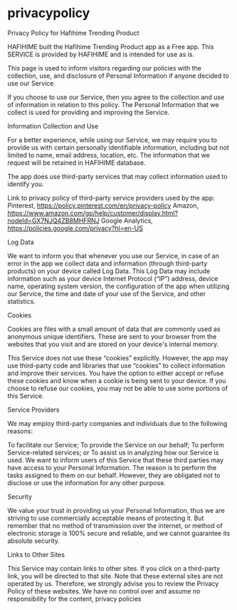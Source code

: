 # privacypolicy

Privacy Policy for Hafihime Trending Product

HAFIHIME built the Hafihime Trending Product app as a Free app. This SERVICE is provided by HAFIHIME and is intended for use as is.

This page is used to inform visitors regarding our policies with the collection, use, and disclosure of Personal Information if anyone decided to use our Service.

If you choose to use our Service, then you agree to the collection and use of information in relation to this policy. The Personal Information that we collect is used for providing and improving the Service.

Information Collection and Use

For a better experience, while using our Service, we may require you to provide us with certain personally identifiable information, including but not limited to name, email address, location, etc. The information that we request will be retained in HAFIHIME database.

The app does use third-party services that may collect information used to identify you.

Link to privacy policy of third-party service providers used by the app:
Pinterest, https://policy.pinterest.com/en/privacy-policy
Amazon, https://www.amazon.com/gp/help/customer/display.html?nodeId=GX7NJQ4ZB8MHFRNJ
Google Analytics, https://policies.google.com/privacy?hl=en-US


Log Data

We want to inform you that whenever you use our Service, in case of an error in the app we collect data and information (through third-party products) on your device called Log Data. This Log Data may include information such as your device Internet Protocol (“IP”) address, device name, operating system version, the configuration of the app when utilizing our Service, the time and date of your use of the Service, and other statistics.

Cookies

Cookies are files with a small amount of data that are commonly used as anonymous unique identifiers. These are sent to your browser from the websites that you visit and are stored on your device's internal memory.

This Service does not use these “cookies” explicitly. However, the app may use third-party code and libraries that use “cookies” to collect information and improve their services. You have the option to either accept or refuse these cookies and know when a cookie is being sent to your device. If you choose to refuse our cookies, you may not be able to use some portions of this Service.

Service Providers

We may employ third-party companies and individuals due to the following reasons:

To facilitate our Service;
To provide the Service on our behalf;
To perform Service-related services; or
To assist us in analyzing how our Service is used.
We want to inform users of this Service that these third parties may have access to your Personal Information. The reason is to perform the tasks assigned to them on our behalf. However, they are obligated not to disclose or use the information for any other purpose.

Security

We value your trust in providing us your Personal Information, thus we are striving to use commercially acceptable means of protecting it. But remember that no method of transmission over the internet, or method of electronic storage is 100% secure and reliable, and we cannot guarantee its absolute security.

Links to Other Sites

This Service may contain links to other sites. If you click on a third-party link, you will be directed to that site. Note that these external sites are not operated by us. Therefore, we strongly advise you to review the Privacy Policy of these websites. We have no control over and assume no responsibility for the content, privacy policies
